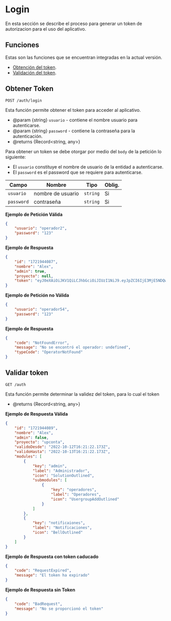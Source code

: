# Login

En esta sección se describe el proceso para generar un token de autorizacion para el uso del aplicativo.

## Funciones

Estas son las funciones que se encuentran integradas en la actual versión.

- [Obtención del token](#obtener-token).
- [Validación del token](#validar-token).

## Obtener Token

`POST /auth/login`

Esta función permite obtener el token para acceder al aplicativo.

- @param {string} `usuario` - contiene el nombre usuario para autenticarse.
- @param {string} `password` - contiene la contraseña para la autenticación.
- @returns {Record<string, any>}

Para obtener un token se debe otorgar por medio del `body` de la petición lo siguiente:

- El `usuario` constituye el nombre de usuario de la entidad a autenticarse.
- El `password` es el password que se requiere para autenticarse.

| Campo      | Nombre            | Tipo     | Oblig. |
| ---------- | ----------------- | -------- | ------ |
| `usuario`  | nombre de usuario | `string` | Si     |
| `password` | contraseña        | `string` | Si     |

**Ejemplo de Petición Válida**

```json
{
	"usuario": "operador2",
	"password": "123"
}
```

**Ejemplo de Respuesta**

```json
{
	"id": "1721944087",
	"nombre": "Alex",
	"admin": true,
	"proyecto": null,
	"token": "eyJ0eXAiOiJKV1QiLCJhbGciOiJIUzI1NiJ9.eyJpZCI6IjE3MjE5NDQwODciLCJub21icmUiOiJBbGV4IiwiYWRtaW4iOnRydWUsInByb3llY3RvIjpudWxsLCJkYXRlIjoiMjAyMy0wMS0xNlQxODozNjo0NS44MDRaIiwiZW5kRGF0ZSI6IjIwMjMtMDEtMTdUMTg6MzY6NDUuODAzWiJ9.W4mnUQxaDBpphNQCabPdGtXaOsKNucGOnO1qqYYZ-gA"
}
```

**Ejemplo de Petición no Válida**

```json
{
	"usuario": "operador54",
	"password": "123"
}
```

**Ejemplo de Respuesta**

```json
{
	"code": "NotFoundError",
	"message": "No se encontró el operador: undefined",
	"typeCode": "OperatorNotFound"
}
```

## Validar token

`GET /auth`

Esta función permite determinar la validez del token, para lo cual el token


- @returns {Record<string, any>}

**Ejemplo de Respuesta Válida**

```json
{
	"id": "1721944089",
	"nombre": "Alex",
	"admin": false,
	"proyecto": "upconta",
	"validoDesde": "2022-10-12T16:21:22.173Z",
	"validoHasta": "2022-10-13T16:21:22.173Z",
	"modules": [
		{
			"key": "admin",
			"label": "Administrador",
			"icon": "SolutionOutlined",
			"submodules": [
				{
					"key": "operadores",
					"label": "Operadores",
					"icon": "UsergroupAddOutlined"
				}
			]
		},
		{
			"key": "notificaiones",
			"label": "Notificaciones",
			"icon": "BellOutlined"
		}
	]
}
```

**Ejemplo de Respuesta con token caducado**

```json
{
	"code": "RequestExpired",
	"message": "El token ha expirado"
}
```

**Ejemplo de Respuesta sin Token**

```json
{
	"code": "BadRequest",
	"message": "No se proporcionó el token"
}
```
